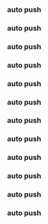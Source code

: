 ### auto push
### auto push
### auto push
### auto push
### auto push
### auto push
### auto push
### auto push
### auto push
### auto push
### auto push
### auto push
